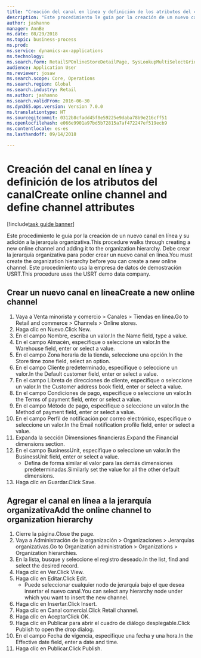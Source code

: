 ```yaml
--- 
title: "Creación del canal en línea y definición de los atributos del canal"
description: "Este procedimiento le guía por la creación de un nuevo canal en línea y su adición a la jerarquía organizativa."
author: jashanno
manager: AnnBe
ms.date: 08/29/2018
ms.topic: business-process
ms.prod: 
ms.service: dynamics-ax-applications
ms.technology: 
ms.search.form: RetailSPOnlineStoreDetailPage, SysLookupMultiSelectGrid, DimensionLookup, OMHierarchyManager, HierarchyDesigner, OMNodeSelection, HierarchyPublishAndCloseForm
audience: Application User
ms.reviewer: josaw
ms.search.scope: Core, Operations
ms.search.region: Global
ms.search.industry: Retail
ms.author: jashanno
ms.search.validFrom: 2016-06-30
ms.dyn365.ops.version: Version 7.0.0
ms.translationtype: HT
ms.sourcegitcommit: 0312b8cfadd45f8e59225e9daba78b9e216cff51
ms.openlocfilehash: e066e9901a97bd5b72815a7af472247ef519ecb9
ms.contentlocale: es-es
ms.lasthandoff: 09/14/2018

---
```

# <a name="create-online-channel-and-define-channel-attributes"></a><span data-ttu-id="5c42c-103">Creación del canal en línea y definición de los atributos del canal</span><span class="sxs-lookup"><span data-stu-id="5c42c-103">Create online channel and define channel attributes</span></span>

[!include[task guide banner](../includes/task-guide-banner.md)]

<span data-ttu-id="5c42c-104">Este procedimiento le guía por la creación de un nuevo canal en línea y su adición a la jerarquía organizativa.</span><span class="sxs-lookup"><span data-stu-id="5c42c-104">This procedure walks through creating a new online channel and adding it to the organization hierarchy.</span></span> <span data-ttu-id="5c42c-105">Debe crear la jerarquía organizativa para poder crear un nuevo canal en línea.</span><span class="sxs-lookup"><span data-stu-id="5c42c-105">You must create the organization hierarchy before you can create a new online channel.</span></span> <span data-ttu-id="5c42c-106">Este procedimiento usa la empresa de datos de demostración USRT.</span><span class="sxs-lookup"><span data-stu-id="5c42c-106">This procedure uses the USRT demo data company.</span></span>


## <a name="create-a-new-online-channel"></a><span data-ttu-id="5c42c-107">Crear un nuevo canal en línea</span><span class="sxs-lookup"><span data-stu-id="5c42c-107">Create a new online channel</span></span>
1. <span data-ttu-id="5c42c-108">Vaya a Venta minorista y comercio > Canales > Tiendas en línea.</span><span class="sxs-lookup"><span data-stu-id="5c42c-108">Go to Retail and commerce > Channels > Online stores.</span></span>
2. <span data-ttu-id="5c42c-109">Haga clic en Nuevo.</span><span class="sxs-lookup"><span data-stu-id="5c42c-109">Click New.</span></span>
3. <span data-ttu-id="5c42c-110">En el campo Nombre, escriba un valor.</span><span class="sxs-lookup"><span data-stu-id="5c42c-110">In the Name field, type a value.</span></span>
4. <span data-ttu-id="5c42c-111">En el campo Almacén, especifique o seleccione un valor.</span><span class="sxs-lookup"><span data-stu-id="5c42c-111">In the Warehouse field, enter or select a value.</span></span>
5. <span data-ttu-id="5c42c-112">En el campo Zona horaria de la tienda, seleccione una opción.</span><span class="sxs-lookup"><span data-stu-id="5c42c-112">In the Store time zone field, select an option.</span></span>
6. <span data-ttu-id="5c42c-113">En el campo Cliente predeterminado, especifique o seleccione un valor.</span><span class="sxs-lookup"><span data-stu-id="5c42c-113">In the Default customer field, enter or select a value.</span></span>
7. <span data-ttu-id="5c42c-114">En el campo Libreta de direcciones de cliente, especifique o seleccione un valor.</span><span class="sxs-lookup"><span data-stu-id="5c42c-114">In the Customer address book field, enter or select a value.</span></span>
8. <span data-ttu-id="5c42c-115">En el campo Condiciones de pago, especifique o seleccione un valor.</span><span class="sxs-lookup"><span data-stu-id="5c42c-115">In the Terms of payment field, enter or select a value.</span></span>
9. <span data-ttu-id="5c42c-116">En el campo Método de pago, especifique o seleccione un valor.</span><span class="sxs-lookup"><span data-stu-id="5c42c-116">In the Method of payment field, enter or select a value.</span></span>
10. <span data-ttu-id="5c42c-117">En el campo Perfil de notificación por correo electrónico, especifique o seleccione un valor.</span><span class="sxs-lookup"><span data-stu-id="5c42c-117">In the Email notification profile field, enter or select a value.</span></span>
11. <span data-ttu-id="5c42c-118">Expanda la sección Dimensiones financieras.</span><span class="sxs-lookup"><span data-stu-id="5c42c-118">Expand the Financial dimensions section.</span></span>
12. <span data-ttu-id="5c42c-119">En el campo BusinessUnit, especifique o seleccione un valor.</span><span class="sxs-lookup"><span data-stu-id="5c42c-119">In the BusinessUnit field, enter or select a value.</span></span>
    * <span data-ttu-id="5c42c-120">Defina de forma similar el valor para las demás dimensiones predeterminadas.</span><span class="sxs-lookup"><span data-stu-id="5c42c-120">Similarly set the value for all the other default dimensions.</span></span>  
13. <span data-ttu-id="5c42c-121">Haga clic en Guardar.</span><span class="sxs-lookup"><span data-stu-id="5c42c-121">Click Save.</span></span>

## <a name="add-the-online-channel-to-organization-hierarchy"></a><span data-ttu-id="5c42c-122">Agregar el canal en línea a la jerarquía organizativa</span><span class="sxs-lookup"><span data-stu-id="5c42c-122">Add the online channel to organization hierarchy</span></span>
1. <span data-ttu-id="5c42c-123">Cierre la página.</span><span class="sxs-lookup"><span data-stu-id="5c42c-123">Close the page.</span></span>
2. <span data-ttu-id="5c42c-124">Vaya a Administración de la organización > Organizaciones > Jerarquías organizativas.</span><span class="sxs-lookup"><span data-stu-id="5c42c-124">Go to Organization administration > Organizations > Organization hierarchies.</span></span>
3. <span data-ttu-id="5c42c-125">En la lista, busque y seleccione el registro deseado.</span><span class="sxs-lookup"><span data-stu-id="5c42c-125">In the list, find and select the desired record.</span></span>
4. <span data-ttu-id="5c42c-126">Haga clic en Ver.</span><span class="sxs-lookup"><span data-stu-id="5c42c-126">Click View.</span></span>
5. <span data-ttu-id="5c42c-127">Haga clic en Editar.</span><span class="sxs-lookup"><span data-stu-id="5c42c-127">Click Edit.</span></span>
    * <span data-ttu-id="5c42c-128">Puede seleccionar cualquier nodo de jerarquía bajo el que desea insertar el nuevo canal.</span><span class="sxs-lookup"><span data-stu-id="5c42c-128">You can select any hierarchy node under which you want to insert the new channel.</span></span>  
6. <span data-ttu-id="5c42c-129">Haga clic en Insertar.</span><span class="sxs-lookup"><span data-stu-id="5c42c-129">Click Insert.</span></span>
7. <span data-ttu-id="5c42c-130">Haga clic en Canal comercial.</span><span class="sxs-lookup"><span data-stu-id="5c42c-130">Click Retail channel.</span></span>
8. <span data-ttu-id="5c42c-131">Haga clic en Aceptar</span><span class="sxs-lookup"><span data-stu-id="5c42c-131">Click OK.</span></span>
9. <span data-ttu-id="5c42c-132">Haga clic en Publicar para abrir el cuadro de diálogo desplegable.</span><span class="sxs-lookup"><span data-stu-id="5c42c-132">Click Publish to open the drop dialog.</span></span>
10. <span data-ttu-id="5c42c-133">En el campo Fecha de vigencia, especifique una fecha y una hora.</span><span class="sxs-lookup"><span data-stu-id="5c42c-133">In the Effective date field, enter a date and time.</span></span>
11. <span data-ttu-id="5c42c-134">Haga clic en Publicar.</span><span class="sxs-lookup"><span data-stu-id="5c42c-134">Click Publish.</span></span>


